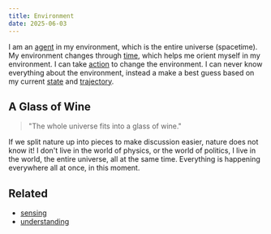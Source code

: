 ```yaml
---
title: Environment
date: 2025-06-03
---
```

I am an [agent](/agent) in my environment, which is the entire universe (spacetime). My environment changes through [time](/time), which helps me orient myself in my environment. I can take [action](/action) to change the environment. I can never know everything about the environment, instead a make a best guess based on my current [state](/state) and [trajectory](/trajectory). 


## A Glass of Wine
> "The whole universe fits into a glass of wine."

If we split nature up into pieces to make discussion easier, nature does not know it! I don't live in the world of physics, or the world of politics, I live in the world, the entire universe, all at the same time. Everything is happening everywhere all at once, in this moment.

## Related
- [sensing](/sensing)
- [understanding](understanding.md)
